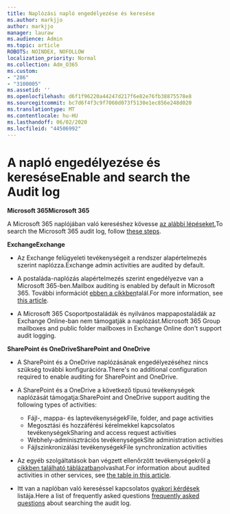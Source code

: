 ```yaml
---
title: Naplózási napló engedélyezése és keresése
ms.author: markjjo
author: markjjo
manager: lauraw
ms.audience: Admin
ms.topic: article
ROBOTS: NOINDEX, NOFOLLOW
localization_priority: Normal
ms.collection: Adm_O365
ms.custom:
- "286"
- "3100005"
ms.assetid: ''
ms.openlocfilehash: d6f1f96220a44247d217f6e82e76fb38875578e8
ms.sourcegitcommit: bc7d6f4f3c9f7060d073f5130e1ec856e248d020
ms.translationtype: MT
ms.contentlocale: hu-HU
ms.lasthandoff: 06/02/2020
ms.locfileid: "44506992"
---
```

# <a name="enable-and-search-the-audit-log"></a><span data-ttu-id="41802-102">A napló engedélyezése és keresése</span><span class="sxs-lookup"><span data-stu-id="41802-102">Enable and search the Audit log</span></span>

<span data-ttu-id="41802-103">**Microsoft 365**</span><span class="sxs-lookup"><span data-stu-id="41802-103">**Microsoft 365**</span></span>

<span data-ttu-id="41802-104">A Microsoft 365 naplójában való kereséshez kövesse [az alábbi lépéseket.](https://docs.microsoft.com/microsoft-365/compliance/search-the-audit-log-in-security-and-compliance#search-the-audit-log)</span><span class="sxs-lookup"><span data-stu-id="41802-104">To search the Microsoft 365 audit log, follow [these steps](https://docs.microsoft.com/microsoft-365/compliance/search-the-audit-log-in-security-and-compliance#search-the-audit-log).</span></span>

<span data-ttu-id="41802-105">**Exchange**</span><span class="sxs-lookup"><span data-stu-id="41802-105">**Exchange**</span></span>

- <span data-ttu-id="41802-106">Az Exchange felügyeleti tevékenységeit a rendszer alapértelmezés szerint naplózza.</span><span class="sxs-lookup"><span data-stu-id="41802-106">Exchange admin activities are audited by default.</span></span>

- <span data-ttu-id="41802-107">A postaláda-naplózás alapértelmezés szerint engedélyezve van a Microsoft 365-ben.</span><span class="sxs-lookup"><span data-stu-id="41802-107">Mailbox auditing is enabled by default in Microsoft 365.</span></span> <span data-ttu-id="41802-108">További információt [ebben a cikkben](https://docs.microsoft.com/microsoft-365/compliance/enable-mailbox-auditing)talál.</span><span class="sxs-lookup"><span data-stu-id="41802-108">For more information, see  [this article](https://docs.microsoft.com/microsoft-365/compliance/enable-mailbox-auditing).</span></span>

- <span data-ttu-id="41802-109">A Microsoft 365 Csoportpostaládák és nyilvános mappapostaládák az Exchange Online-ban nem támogatják a naplózást.</span><span class="sxs-lookup"><span data-stu-id="41802-109">Microsoft 365 Group mailboxes and public folder mailboxes in Exchange Online don't support audit logging.</span></span>

<span data-ttu-id="41802-110">**SharePoint és OneDrive**</span><span class="sxs-lookup"><span data-stu-id="41802-110">**SharePoint and OneDrive**</span></span>

- <span data-ttu-id="41802-111">A SharePoint és a OneDrive naplózásának engedélyezéséhez nincs szükség további konfigurációra.</span><span class="sxs-lookup"><span data-stu-id="41802-111">There's no additional configuration required to enable auditing for SharePoint and OneDrive.</span></span>

- <span data-ttu-id="41802-112">A SharePoint és a OneDrive a következő típusú tevékenységek naplózását támogatja:</span><span class="sxs-lookup"><span data-stu-id="41802-112">SharePoint and OneDrive support auditing the following types of activities:</span></span>

    - <span data-ttu-id="41802-113">Fájl-, mappa- és laptevékenységek</span><span class="sxs-lookup"><span data-stu-id="41802-113">File, folder, and page activities</span></span>
    - <span data-ttu-id="41802-114">Megosztási és hozzáférési kérelmekkel kapcsolatos tevékenységek</span><span class="sxs-lookup"><span data-stu-id="41802-114">Sharing and access request activities</span></span>
    - <span data-ttu-id="41802-115">Webhely-adminisztrációs tevékenységek</span><span class="sxs-lookup"><span data-stu-id="41802-115">Site administration activities</span></span>
    - <span data-ttu-id="41802-116">Fájlszinkronizálási tevékenységek</span><span class="sxs-lookup"><span data-stu-id="41802-116">File synchronization activities</span></span>

- <span data-ttu-id="41802-117">Az egyéb szolgáltatások ban végzett ellenőrzött tevékenységekről [a cikkben található táblázatban](https://docs.microsoft.com/microsoft-365/compliance/search-the-audit-log-in-security-and-compliance#audited-activities)olvashat.</span><span class="sxs-lookup"><span data-stu-id="41802-117">For information about audited activities in other services, see  [the table in this article](https://docs.microsoft.com/microsoft-365/compliance/search-the-audit-log-in-security-and-compliance#audited-activities).</span></span>

- <span data-ttu-id="41802-118">Itt van a naplóban való kereséssel kapcsolatos [gyakori kérdések](https://docs.microsoft.com/microsoft-365/compliance/search-the-audit-log-in-security-and-compliance#frequently-asked-questions) listája.</span><span class="sxs-lookup"><span data-stu-id="41802-118">Here a list of frequently asked questions [frequently asked questions](https://docs.microsoft.com/microsoft-365/compliance/search-the-audit-log-in-security-and-compliance#frequently-asked-questions) about searching the audit log.</span></span>